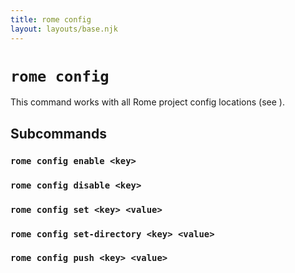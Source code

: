```yaml
---
title: rome config
layout: layouts/base.njk
---
```


# `rome config`

This command works with all Rome project config locations (see [](/docs/project-config#supported-locations)).

## Subcommands

### `rome config enable <key>`

### `rome config disable <key>`

### `rome config set <key> <value>`

### `rome config set-directory <key> <value>`

### `rome config push <key> <value>`

